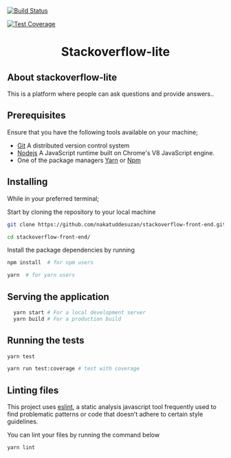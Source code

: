 [![Build Status](https://travis-ci.org/nakatuddesuzan/stackoverflow-front-end.svg?branch=develop)](https://travis-ci.org/nakatuddesuzan/stackoverflow-front-end)

[![Test Coverage](https://api.codeclimate.com/v1/badges/acee7db680894e9ef3fa/test_coverage)](https://codeclimate.com/github/nakatuddesuzan/stackoverflow-front-end/test_coverage)

<h1 align="center">Stackoverflow-lite</h1>

## About stackoverflow-lite


This is a platform where people can ask questions and provide answers..


## Prerequisites

Ensure that you have the following tools available on your machine;

- [Git](https://git-scm.com/) A distributed version control system
- [Nodejs](https://nodejs.org/en/) A JavaScript runtime built on Chrome's V8 JavaScript engine.
- One of the package managers [Yarn](https://yarnpkg.com/en/) or [Npm](https://www.npmjs.com/)

## Installing

While in your preferred terminal;

Start by cloning the repository to your local machine

```bash
git clone https://github.com/nakatuddesuzan/stackoverflow-front-end.git

cd stackoverflow-front-end/
```

Install the package dependencies by running

```bash
npm install  # for npm users

yarn  # for yarn users

```

## Serving the application

```bash
  yarn start # For a local development server
  yarn build # For a production build
```

## Running the tests

```bash
yarn test

yarn run test:coverage # test with coverage

```

## Linting files

This project uses [eslint](https://eslint.org/), a static analysis javascript tool frequently used to find problematic patterns or code that doesn’t adhere to certain style guidelines.

You can lint your files by running the command below

```bash
yarn lint
```
